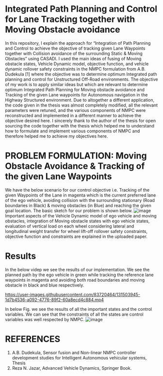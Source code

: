 # Integrated Path Planning and Control for Lane Tracking together with Moving Obstacle avoidance

In this repository, I explain the approach for  “Integration of Path Planning and Control to achieve the objective of tracking given Lane Waypoints together with Collision avoidance of the surrounding Static & Moving Obstacles” using CASADI. I used the main ideas of fusing of Moving obstacle states, Vehicle Dynamic model, objective function, and vehicle dynamic rollover safety constraints in the NMPC formulation from A.B. Dudekula [1] where the objective was to determine optimum Integrated path planning and control for Unstructured Off-Road environments. The objective of my work is to apply similar ideas but which are relevant to determine optimum Integrated Path Planning for Moving obstacle avoidance and Tracking of the given Lane waypoints for Autonomous navigation in the Highway Structured environment. Due to altogether a different application, the code given in the thesis was almost completely modified, all the relevant parameters were retuned, and the various components of NMPC were reconstructed and implemented in a different manner to achieve the objective desired here. I sincerely thank to the author of the thesis for open sourcing the code together with the thesis which helped me to understand how to formulate and implement various components of NMPC and therefore helped me to achieve my objectives here. 

# PROBLEM FORMULATION: Moving Obstacle Avoidance & Tracking of the given Lane Waypoints

We have the below scenario for our control objective i.e. Tracking of the given Waypoints of the Lane in magenta which is the current preferred lane of the ego vehicle, avoiding collision with the surrounding stationary (Road boundaries in Black) & moving obstacles (in Blue) and reaching the given goal location. The basic sketch for our problem is shown below. 
  ![image](https://user-images.githubusercontent.com/83720464/131503635-fa0fbeb3-4ae0-4134-8236-262a333424ae.png)
Important aspects of the Vehicle Dynamic model of ego vehicle and moving obstacles, integration of Moving obstacle states with ego vehicle states, evaluation of vertical load on each wheel considering lateral and longitudinal weight transfer for wheel lift-off rollover safety constraints, objective function and constraints are explained in the uploaded paper. 

# Results
In the below videp we see the results of our implementation. We see the planned path by the ego vehicle in green while tracking the reference lane waypoints in magenta and avoiding both road boundaries and moving obstacle in black and blue respectively. 

https://user-images.githubusercontent.com/83720464/131503945-1d7b4536-a092-4776-89f2-60a8ecd4c884.mp4

In below Fig. we see the results of all the important states and the control variables. We can see that the constraints of all the states are control variables was well respected by NMPC.
![image](https://user-images.githubusercontent.com/83720464/131503882-38c0f146-831a-451b-956a-5e3479b0764a.png)

  
# REFERENCES
1.	A.B. Dudekula, Sensor fusion and Non-linear NMPC controller development studies for Intelligent Autonomous vehicular systems, Thesis 
2.	Reza N. Jazar, Advanced Vehicle Dynamics, Springer Book. 

